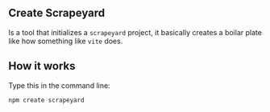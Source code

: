 ## Create Scrapeyard

Is a tool that initializes a `scrapeyard` project, it basically creates a boilar
plate like how something like `vite` does.

## How it works

Type this in the command line:

```bash
npm create scrapeyard
```
